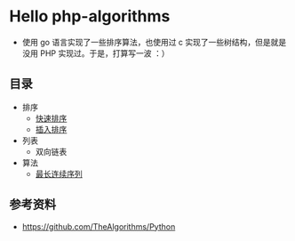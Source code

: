 # Hello php-algorithms
* 使用 go 语言实现了一些排序算法，也使用过 c 实现了一些树结构，但是就是没用 PHP 实现过。于是，打算写一波 ：）

## 目录
* 排序
    * [快速排序](./src/sort/quikSort.php)
    * [插入排序](./src/sort/insertSort.php)
* 列表
    * 双向链表
* 算法
    * [最长连续序列](./src/algorism/longest-consecutive-sequence)
    
## 参考资料
* https://github.com/TheAlgorithms/Python
